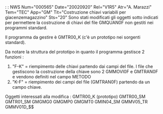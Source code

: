  :  : NWS Num="000565" Date="20020920" Rel="V1R5" Atr="A. Marazzi" Tem="TEC" App="GM" Tit="Costruzione chiavi variabili per giacenzemagazzino" Sts="20"
Sono stati modificati gli oggetti sotto indicati per permettere la costruzione di chiavi del file GMQUAN0F non gestiti nei programmi standard.

Il programma da gestire è GMTR00_K (c'è un prototipo nei sorgenti standard).

Da notare la struttura del prototipo in quanto il programma gestisce 2 funzioni : 

1) "F-K" = riempimento delle chiavi partendo dai campi del file. I file che gestiscono la
   costruzione della chiave sono 2 GMMOVI0F e GMTRAN0F e vendono definiti nel campo METODO 
2) "K-F" =  riempimento dei campi del file (GMTRAN0F) partendo da un campo chiave.


Oggetti interessati alla modifica : 
GMTR00_K   (prototipo)
GMTR00_SM
GMTR01_SM
GMGMG0
GMGMP0
GMGMT0
GMIN04_SM
GMMV05_TR
GMMV01D_$$
